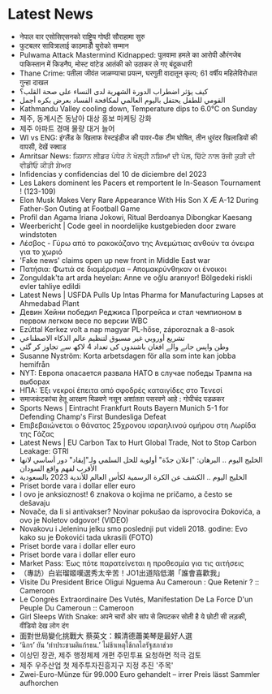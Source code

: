 # Latest News
-  नेपाल वार एसोसिएसनको राष्ट्रिय गोष्ठी सौराहामा सुरु
-  फुटबलर सावित्रालाई काठमाडौँ युरोको सम्मान
-  Pulwama Attack Mastermind Kidnapped: पुलवामा हमले का आरोपी औरंगजेब पाकिस्तान में किडनैप, मोस्ट वांटेड आतंकी को उठाकर ले गए बंदूकधारी
-  Thane Crime: पतीला जीवंत जाळण्याचा प्रयत्न, घरगुती वादातून कृत्य; 61 वर्षीय महिलेविरोधात गुन्हा दाखल
-  كيف يؤثر اضطراب الدورة الشهرية لدى النساء على صحة القلب؟
-  القومي للطفل يحتفل باليوم العالمي لمكافحة الفساد بعرض بكره أجمل
-  Kathmandu Valley cooling down, Temperature dips to 6.0°C on Sunday
-  제주, 동계시즌 동남아 대상 홍보 마케팅 강화
-  제주 아파트 경매 물량 대거 늘어
-  WI vs ENG: इंग्लैंड के खिलाफ वेस्टइंडीज की पावर-पैक टीम घोषित, तीन धुरंदर खिलाडियों की वापसी, देखें स्क्वाड
-  Amritsar News: ਕਿਸਾਨ ਲੀਡਰ ਪੰਧੇਰ ਨੇ ਖੋਲ੍ਹੀ ਨਸ਼ਿਆਂ ਦੀ ਪੋਲ, ਚਿੱਟੇ ਨਾਲ ਰੱਜੀ ਕੁੜੀ ਦੀ ਵੀਡੀਓ ਕੀਤੀ ਸ਼ੇਅਰ
-  Infidencias y confidencias del 10 de diciembre del 2023
-  Les Lakers dominent les Pacers et remportent le In-Season Tournament ! (123-109)
-  Elon Musk Makes Very Rare Appearance With His Son X Æ A-12 During Father-Son Outing at Football Game
-  Profil dan Agama Iriana Jokowi, Ritual Berdoanya Dibongkar Kaesang
-  Weerbericht | Code geel in noordelijke kustgebieden door zware windstoten
-  Λέσβος - Γύρω από το ρακοκάζανο της Ανεμώτιας ανθούν τα όνειρα για το χωριό
-  'Fake news' claims open up new front in Middle East war
-  Πατήσια: Φωτιά σε διαμέρισμα – Απομακρύνθηκαν οι ένοικοι
-  Zonguldak'ta art arda heyelan: Anne ve oğlu aranıyor! Bölgedeki riskli evler tahliye edildi
-  Latest News | USFDA Pulls Up Intas Pharma for Manufacturing Lapses at Ahmedabad Plant
-  Девин Хейни победил Реджиса Прогрейса и стал чемпионом в первом легком весе по версии WBC
-  Ezúttal Kerkez volt a nap magyar PL-hőse, záporoznak a 8-asok
-  تشريع أوروبي غير مسبوق لتنظيم عالم الذكاء الاصطناعي
-  وطن واپس جانے والے افغان باشندوں کی تعداد 4 لاکھ سے تجاوز کر گئی
-  Susanne Nyström: Korta arbetsdagen för alla som inte kan jobba hemifrån
-  NYT: Европа опасается развала НАТО в случае победы Трампа на выборах
-  ΗΠΑ: Έξι νεκροί έπειτα από σφοδρές καταιγίδες στο Τενεσί
-  समाजकंटकांचा हेतू आरक्षण मिळवणे नसून अशांतता पसरवणे आहे : गोपीचंद पडळकर
-  Sports News | Eintracht Frankfurt Routs Bayern Munich 5-1 for Defending Champ's First Bundesliga Defeat
-  Επιβεβαιώνεται ο θάνατος 25χρονου ισραηλινού ομήρου στη Λωρίδα της Γάζας
-  Latest News | EU Carbon Tax to Hurt Global Trade, Not to Stop Carbon Leakage: GTRI
-  الخليج اليوم .. البرهان: "إعلان جدّة" أولوية للحل السلمي ولـ"إيقاد" دور أساسي لانها الأقرب لفهم واقع السودان
-  الخليج اليوم .. الكشف عن الكرة الرسمية لكأس العالم للأندية 2023 بالسعودية
-  Priset borde vara i dollar eller euro
-  I ovo je anksioznost! 6 znakova o kojima ne pričamo, a često se dešavaju
-  Novače, da li si antivakser? Novinar pokušao da isprovocira Đokovića, a ovo je Noletov odgovor! (VIDEO)
-  Novakovu i Jeleninu jelku smo poslednji put videli 2018. godine: Evo kako su je Đokovići tada ukrasili (FOTO)
-  Priset borde vara i dollar eller euro
-  Priset borde vara i dollar eller euro
-  Market Pass: Έως πότε παρατείνεται η προθεσμία για τις αιτήσεις
-  （專訪）白岩瑠姬嘆選秀太辛苦！JO1出道陷低潮「誰會喜歡我」
-  Visite Du President Brice Oligui Nguema Au Cameroun : Que Retenir ? :: Cameroon
-  Le Congrès Extraordinaire Des Vutés, Manifestation De La Force D'un Peuple Du Cameroun :: Cameroon
-  Girl Sleeps With Snake: अपने चारों ओर सांप से लिपटकर सोती है ये छोटी सी लड़की, वीडियो देख लोग दंग
-  面對世局變化挑戰大 蔡英文：賴清德蕭美琴是最好人選
-  ‘นิกร’ ยัน ‘ทำประชามติแก้รธน.’ ไม่ช้าเหตุใช้กลไลรัฐสภาช่วย
-  이상민 장관, 제주 행정체제 개편 주민투표 요청하면 적극 검토
-  제주 우주산업 첫 제주투자진흥지구 지정 추진 '주목'
-  Zwei-Euro-Münze für 99.000 Euro gehandelt – irrer Preis lässt Sammler aufhorchen
